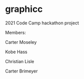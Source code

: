 # graphicc

2021 Code Camp hackathon project

Members:

Carter Moseley

Kobe Hass

Christian Lisle

Carter Brimeyer